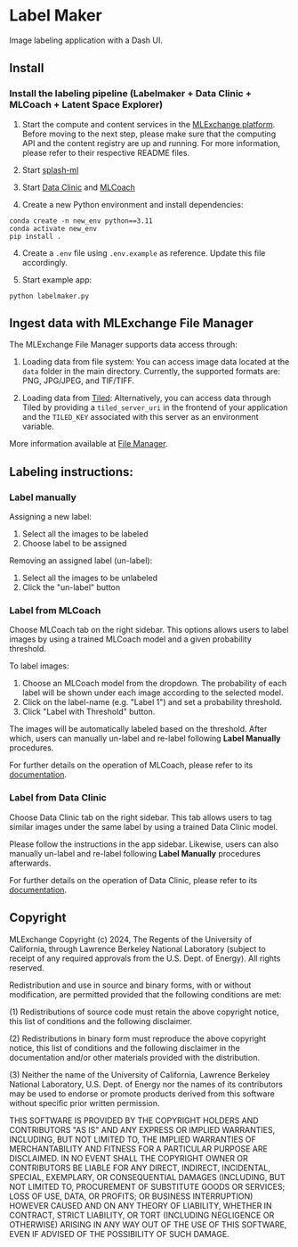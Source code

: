 # Label Maker
Image labeling application with a Dash UI.

## Install

### Install the labeling pipeline (Labelmaker + Data Clinic + MLCoach + Latent Space Explorer)

1. Start the compute and content services in the [MLExchange platform](https://github.com/mlexchange/mlex). Before moving to the next step, please make sure that the computing API and the content registry are up and running. For more information, please refer to their respective
README files.

2. Start [splash-ml](https://github.com/als-computing/splash-ml)

3. Start [Data Clinic](https://github.com/mlexchange/mlex_data_clinic) and [MLCoach](https://github.com/mlexchange/mlex_mlcoach)

3. Create a new Python environment and install dependencies:
```
conda create -n new_env python==3.11
conda activate new_env
pip install .
```

4. Create a `.env` file using `.env.example` as reference. Update this file accordingly.

5. Start example app:
```
python labelmaker.py
```

## Ingest data with MLExchange File Manager

The MLExchange File Manager supports data access through:

1. Loading data from file system: You can access image data located at the ```data``` folder in the main directory. Currently, the supported formats are: PNG, JPG/JPEG, and TIF/TIFF.

2. Loading data from [Tiled](https://blueskyproject.io/tiled/): Alternatively, you can access data through Tiled by providing a ```tiled_server_uri``` in the frontend of your application and the ```TILED_KEY``` associated with this server as an environment variable.

More information available at [File Manager](https://github.com/mlexchange/mlex_file_manager).


## Labeling instructions:

### Label manually
Assigning a new label:
1. Select all the images to be labeled
2. Choose label to be assigned

Removing an assigned label (un-label):
1. Select all the images to be unlabeled
2. Click the "un-label" button

### Label from MLCoach
Choose MLCoach tab on the right sidebar. This options allows users to label images by using a trained MLCoach model and a given probability threshold.

To label images:

1. Choose an MLCoach model from the dropdown. The probability of each label will be shown under each image according to
the selected model.
2. Click on the label-name (e.g. "Label 1") and set a probability threshold.
3. Click "Label with Threshold" button.

The images will be automatically labeled based on the threshold. After which, users can manually un-label and re-label
following **Label Manually** procedures.

For further details on the operation of MLCoach, please refer to its [documentation](https://github.com/mlexchange/mlex_mlcoach).

### Label from Data Clinic
Choose Data Clinic tab on the right sidebar. This tab allows users to tag similar images under the same label by using a trained Data Clinic model.

Please follow the instructions in the app sidebar. Likewise, users can also manually un-label and re-label following **Label Manually** procedures afterwards.

For further details on the operation of Data Clinic, please refer to its [documentation](https://github.com/mlexchange/mlex_data_clinic).


## Copyright
MLExchange Copyright (c) 2024, The Regents of the University of California,
through Lawrence Berkeley National Laboratory (subject to receipt of
any required approvals from the U.S. Dept. of Energy). All rights reserved.

Redistribution and use in source and binary forms, with or without
modification, are permitted provided that the following conditions are met:

(1) Redistributions of source code must retain the above copyright notice,
this list of conditions and the following disclaimer.

(2) Redistributions in binary form must reproduce the above copyright
notice, this list of conditions and the following disclaimer in the
documentation and/or other materials provided with the distribution.

(3) Neither the name of the University of California, Lawrence Berkeley
National Laboratory, U.S. Dept. of Energy nor the names of its contributors
may be used to endorse or promote products derived from this software
without specific prior written permission.


THIS SOFTWARE IS PROVIDED BY THE COPYRIGHT HOLDERS AND CONTRIBUTORS "AS IS"
AND ANY EXPRESS OR IMPLIED WARRANTIES, INCLUDING, BUT NOT LIMITED TO, THE
IMPLIED WARRANTIES OF MERCHANTABILITY AND FITNESS FOR A PARTICULAR PURPOSE
ARE DISCLAIMED. IN NO EVENT SHALL THE COPYRIGHT OWNER OR CONTRIBUTORS BE
LIABLE FOR ANY DIRECT, INDIRECT, INCIDENTAL, SPECIAL, EXEMPLARY, OR
CONSEQUENTIAL DAMAGES (INCLUDING, BUT NOT LIMITED TO, PROCUREMENT OF
SUBSTITUTE GOODS OR SERVICES; LOSS OF USE, DATA, OR PROFITS; OR BUSINESS
INTERRUPTION) HOWEVER CAUSED AND ON ANY THEORY OF LIABILITY, WHETHER IN
CONTRACT, STRICT LIABILITY, OR TORT (INCLUDING NEGLIGENCE OR OTHERWISE)
ARISING IN ANY WAY OUT OF THE USE OF THIS SOFTWARE, EVEN IF ADVISED OF THE
POSSIBILITY OF SUCH DAMAGE.
